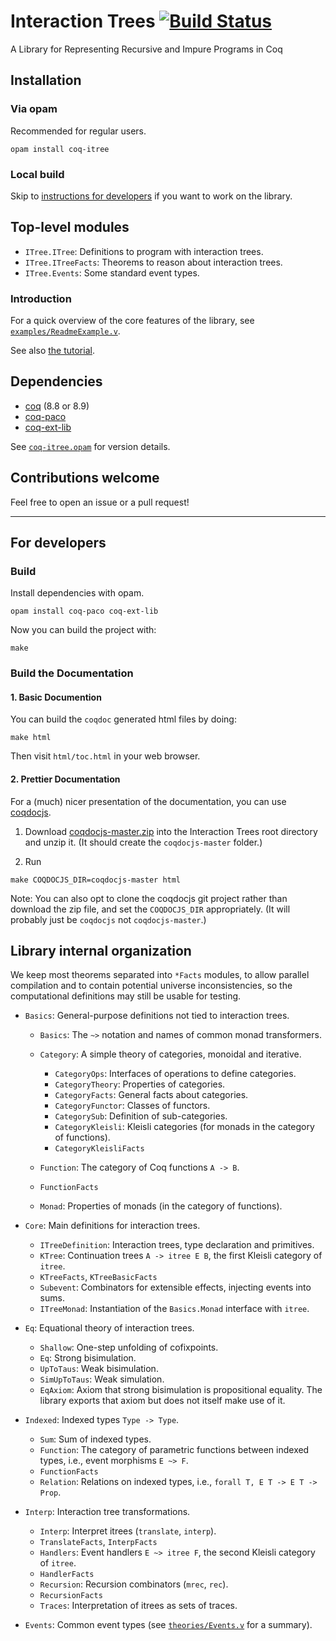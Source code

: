 # Interaction Trees [![Build Status](https://travis-ci.com/DeepSpec/InteractionTrees.svg?branch=master)](https://travis-ci.com/DeepSpec/InteractionTrees)

A Library for Representing Recursive and Impure Programs in Coq

## Installation

### Via opam

Recommended for regular users.

```
opam install coq-itree
```

### Local build

Skip to [instructions for developers](#for-developers) if you want to work on the
library.

## Top-level modules

- `ITree.ITree`: Definitions to program with interaction trees.
- `ITree.ITreeFacts`: Theorems to reason about interaction trees.
- `ITree.Events`: Some standard event types.

### Introduction

For a quick overview of the core features of the library, see
[`examples/ReadmeExample.v`](./examples/ReadmeExample.v).

See also [the tutorial](./tutorial/README.md).

## Dependencies

- [coq](https://coq.inria.fr/) (8.8 or 8.9)
- [coq-paco](https://github.com/snu-sf/paco)
- [coq-ext-lib](https://github.com/coq-ext-lib/coq-ext-lib)

See [`coq-itree.opam`](./coq-itree.opam) for version details.

## Contributions welcome

Feel free to open an issue or a pull request!

---

## For developers

### Build

Install dependencies with opam.

```
opam install coq-paco coq-ext-lib
```

Now you can build the project with:

```
make
```

### Build the Documentation

#### 1. Basic Documention

You can build the `coqdoc` generated html files by doing:

```
make html
```
Then visit `html/toc.html` in your web browser.

#### 2. Prettier Documentation

For a (much) nicer presentation of the documentation, you can use
[coqdocjs](https://github.com/tebbi/coqdocjs).

1. Download
  [coqdocjs-master.zip](https://github.com/tebbi/coqdocjs/archive/master.zip)
  into the Interaction Trees root directory and unzip it.  (It should create the
  `coqdocjs-master` folder.)

2. Run
```
make COQDOCJS_DIR=coqdocjs-master html
```

Note: You can also opt to clone the coqdocjs git project rather than
download the zip file, and set the `COQDOCJS_DIR` appropriately.  (It will
probably just be `coqdocjs` not `coqdocjs-master`.)

## Library internal organization

We keep most theorems separated into `*Facts` modules, to allow
parallel compilation and to contain potential universe
inconsistencies, so the computational definitions may still be usable
for testing.

- `Basics`: General-purpose definitions not tied to interaction trees.

    + `Basics`: The `~>` notation and names of common monad transformers.
    + `Category`: A simple theory of categories, monoidal and iterative.

        * `CategoryOps`: Interfaces of operations to define categories.
        * `CategoryTheory`: Properties of categories.
        * `CategoryFacts`: General facts about categories.
	    * `CategoryFunctor`: Classes of functors.
	    * `CategorySub`: Definition of sub-categories.
        * `CategoryKleisli`: Kleisli categories (for monads in the category of functions).
        * `CategoryKleisliFacts`

    + `Function`: The category of Coq functions `A -> B`.
    + `FunctionFacts`

    + `Monad`: Properties of monads (in the category of functions).

- `Core`: Main definitions for interaction trees.

    + `ITreeDefinition`: Interaction trees, type declaration and primitives.
    + `KTree`: Continuation trees `A -> itree E B`, the first Kleisli category
      of `itree`.
    + `KTreeFacts`, `KTreeBasicFacts`
    + `Subevent`: Combinators for extensible effects, injecting events into
      sums.
    + `ITreeMonad`: Instantiation of the `Basics.Monad` interface with
      `itree`.

- `Eq`: Equational theory of interaction trees.

    + `Shallow`: One-step unfolding of cofixpoints.
    + `Eq`: Strong bisimulation.
    + `UpToTaus`: Weak bisimulation.
    + `SimUpToTaus`: Weak simulation.
    + `EqAxiom`: Axiom that strong bisimulation is propositional equality.
      The library exports that axiom but does not itself make use of it.

- `Indexed`: Indexed types `Type -> Type`.

    + `Sum`: Sum of indexed types.
    + `Function`: The category of parametric functions between indexed types,
      i.e., event morphisms `E ~> F`.
    + `FunctionFacts`
    + `Relation`: Relations on indexed types, i.e.,
      `forall T, E T -> E T -> Prop`.

- `Interp`: Interaction tree transformations.

    + `Interp`: Interpret itrees (`translate`, `interp`).
    + `TranslateFacts`, `InterpFacts`
    + `Handlers`: Event handlers `E ~> itree F`, the second Kleisli category
      of `itree`.
    + `HandlerFacts`
    + `Recursion`: Recursion combinators (`mrec`, `rec`).
    + `RecursionFacts`
    + `Traces`: Interpretation of itrees as sets of traces.

- `Events`: Common event types (see [`theories/Events.v`](./theories/Events.v) for a summary).
